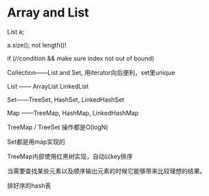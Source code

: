 # Array and List

List a;

a.size();   not length()!

if (//condition && make sure index not out of bound)



Collection——List and Set, 用iterator向后便利，set里unique

List —— ArrayList LinkedList

Set——TreeSet, HashSet, LinkedHashSet

Map ——TreeMap, HashMap, LinkedHashMap



TreeMap / TreeSet 操作都是O(logN)

Set都是用map实现的

TreeMap内部使用红黑树实现，自动以key排序

当需要查找某些元素以及顺序输出元素的时候它能够带来比较理想的结果。

排好序的hash表

